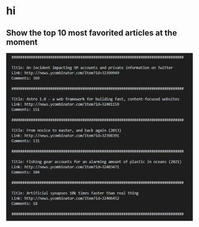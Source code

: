  # hi 
 ## Show the top 10 most favorited articles at the moment
 
 ![Version1 08/09/2022](exampleV1.PNG)

